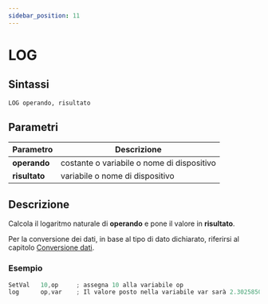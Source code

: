 ```yaml
---
sidebar_position: 11
---
```


# LOG

## Sintassi

  ```
 LOG operando, risultato
  ```

## Parametri
|Parametro              | Descrizione                                        |                
|-----------------------|----------------------------------------------------|
| **operando**          | costante o variabile o nome di dispositivo         |   
| **risultato**         | variabile o nome di dispositivo                    |         

## Descrizione
Calcola il logaritmo naturale di **operando** e pone il valore in **risultato**. 

Per la conversione dei dati, in base al tipo di dato dichiarato, riferirsi al capitolo [Conversione dati](/docs/ToDo.md).

### Esempio

```c {2} showLineNumbers
SetVal   10,op     ; assegna 10 alla variabile op
log      op,var    ; Il valore posto nella variabile var sarà 2.302585093
```